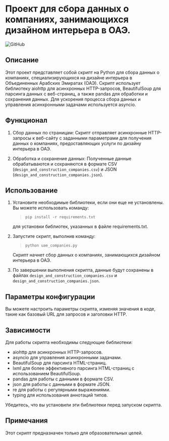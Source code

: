 # Проект для сбора данных о компаниях, занимающихся дизайном интерьера в ОАЭ.

![GitHub](https://img.shields.io/github/license/ANT050/UAE_Interior_design_and_Construction_companies?color=green&label=MIT%20License)

## Описание

Этот проект представляет собой скрипт на Python для сбора данных о компаниях, специализирующихся на дизайне интерьера
в Объединенных Арабских Эмиратах (ОАЭ). Скрипт использует библиотеку aiohttp для асинхронных HTTP-запросов,
BeautifulSoup для парсинга данных с веб-страниц, а также pandas для обработки и сохранения данных.
Для ускорения процесса сбора данных и управления асинхронными задачами используется asyncio.

## Функционал

1. Сбор данных по страницам: Скрипт отправляет асинхронные HTTP-запросы к веб-сайту с заданными параметрами
   для получения данных о компаниях, предоставляющих услуги по дизайну интерьера в ОАЭ.


2. Обработка и сохранение данных: Полученные данные обрабатываются и сохраняются в формате
   CSV (`design_and_construction_companies.csv`) и JSON (`design_and_construction_companies.json`).

## Использование

1. Установите необходимые библиотеки, если они еще не установлены. Вы можете использовать команду:

   > `pip install -r requirements.txt`

   для установки библиотек, указанных в файле requirements.txt.


2. Запустите скрипт, выполнив команду:

   > `python uae_companies.py`

   Скрипт начнет сбор данных о компаниях, занимающихся дизайном интерьера в ОАЭ.


3. По завершении выполнения скрипта, данные будут сохранены в файлах `design_and_construction_companies.csv` и
   `design_and_construction_companies.json`.

## Параметры конфигурации

Вы можете настроить параметры скрипта, изменяя значения в коде, такие как базовый URL для запросов
и заголовки HTTP.

## Зависимости

Для работы скрипта необходимы следующие библиотеки:

- aiohttp для асинхронных HTTP-запросов.
- asyncio для управления асинхронными задачами.
- BeautifulSoup для парсинга HTML-страниц.
- lxml для более эффективного парсинга HTML-страниц с использованием BeautifulSoup.
- pandas для работы с данными в формате CSV.
- json для работы с данными в формате JSON.
- re для работы с регулярными выражениями.
- typing для использования аннотаций типов.

Убедитесь, что вы установили эти библиотеки перед запуском скрипта.

## Примечания

Этот скрипт предназначен только для образовательных целей.